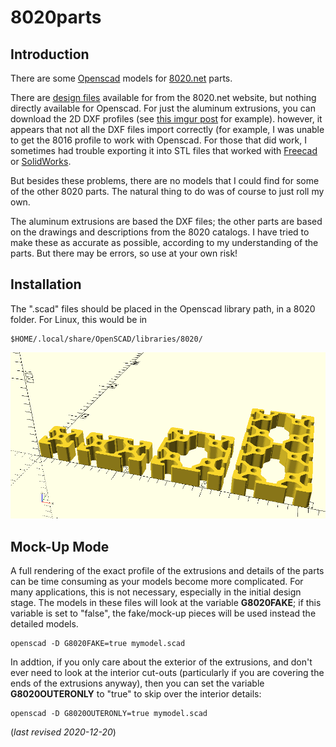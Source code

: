 # 8020parts


## Introduction

There are some [Openscad](https://www.openscad.org/) models for 
[8020.net](https://8020.net/) parts.

There are [design files](https://8020.net/downloads/index/designfiles) available
for from the 8020.net website, but nothing directly available for Openscad. For
just the aluminum extrusions, you can download the 2D DXF profiles (see
[this imgur post](https://imgur.com/gallery/0NdA7) for example). however, it appears
that not all the DXF files import correctly (for example, I was unable to get
the 8016 profile to work with Openscad. For those that did work, I sometimes 
had trouble exporting it into STL files that worked with 
[Freecad](https://www.freecadweb.org) or 
[SolidWorks](https://www.solidworks.com).

But besides these problems, there are no models that I could find for some of
the other 8020 parts. The natural thing to do was of course to just roll my own. 

The aluminum extrusions are based the DXF files; the other parts are based on
the drawings and descriptions from the 8020 catalogs. I have tried to make these
as accurate as possible, according to my understanding of the parts. But there
may be errors, so use at your own risk!

## Installation

The ".scad" files should be placed in the Openscad library path, in a 8020 folder.
For Linux, this would be in

	$HOME/.local/share/OpenSCAD/libraries/8020/

![sample 1](img/sample1.png?raw=true "Sample #")

## Mock-Up Mode

A full rendering of the exact profile of the extrusions and
details of the parts can be time consuming as your models become more 
complicated. For many applications, this is not
necessary, especially in the initial design stage. The models in
these files will look at the variable **G8020FAKE**; if this variable is set
to "false", the fake/mock-up pieces will be used instead the detailed models.

	openscad -D G8020FAKE=true mymodel.scad

In addtion, if you only care about the exterior of the extrusions, and don't 
ever need to look at the interior cut-outs (particularly if you are covering
the ends of the extrusions anyway), then you can set the variable
**G8020OUTERONLY** to "true" to skip over the interior details:

	openscad -D G8020OUTERONLY=true mymodel.scad


(*last revised 2020-12-20*)

